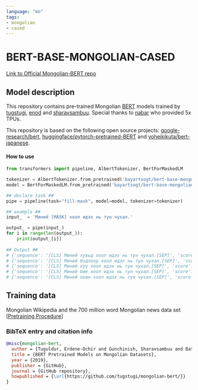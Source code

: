 ```yaml
---
language: "mn"
tags:
- mongolian
- cased
---
```


# BERT-BASE-MONGOLIAN-CASED
[Link to Official Mongolian-BERT repo](https://github.com/tugstugi/mongolian-bert)

## Model description
This repository contains pre-trained Mongolian [BERT](https://arxiv.org/abs/1810.04805) models trained by [tugstugi](https://github.com/tugstugi), [enod](https://github.com/enod) and [sharavsambuu](https://github.com/sharavsambuu).
Special thanks to [nabar](https://github.com/nabar) who provided 5x TPUs.

This repository is based on the following open source projects: [google-research/bert](https://github.com/google-research/bert/),
[huggingface/pytorch-pretrained-BERT](https://github.com/huggingface/pytorch-pretrained-BERT) and [yoheikikuta/bert-japanese](https://github.com/yoheikikuta/bert-japanese).

#### How to use

```python
from transformers import pipeline, AlbertTokenizer, BertForMaskedLM

tokenizer = AlbertTokenizer.from_pretrained('bayartsogt/bert-base-mongolian-cased')
model = BertForMaskedLM.from_pretrained('bayartsogt/bert-base-mongolian-cased')

## declare task ##
pipe = pipeline(task="fill-mask", model=model, tokenizer=tokenizer)

## example ##
input_  = 'Миний [MASK] хоол идэх нь тун чухал.'

output_ = pipe(input_)
for i in range(len(output_)):
    print(output_[i])
    
## Output ##
# {'sequence': '[CLS] Миний хувьд хоол идэх нь тун чухал.[SEP]', 'score': 0.8734784722328186, 'token': 95, 'token_str': '▁хувьд'}
# {'sequence': '[CLS] Миний бодлоор хоол идэх нь тун чухал.[SEP]', 'score': 0.09788835793733597, 'token': 6320, 'token_str': '▁бодлоор'}
# {'sequence': '[CLS] Миний хүү хоол идэх нь тун чухал.[SEP]', 'score': 0.0027510314248502254, 'token': 590, 'token_str': '▁хүү'}
# {'sequence': '[CLS] Миний бие хоол идэх нь тун чухал.[SEP]', 'score': 0.0014857524074614048, 'token': 267, 'token_str': '▁бие'}
# {'sequence': '[CLS] Миний охин хоол идэх нь тун чухал.[SEP]', 'score': 0.0013575413031503558, 'token': 1116, 'token_str': '▁охин'}

```


## Training data
Mongolian Wikipedia and the 700 million word Mongolian news data set  [[Pretraining Procedure](https://github.com/tugstugi/mongolian-bert#pre-training)]

### BibTeX entry and citation info

```bibtex
@misc{mongolian-bert,
  author = {Tuguldur, Erdene-Ochir and Gunchinish, Sharavsambuu and Bataa, Enkhbold},
  title = {BERT Pretrained Models on Mongolian Datasets},
  year = {2019},
  publisher = {GitHub},
  journal = {GitHub repository},
  howpublished = {\url{https://github.com/tugstugi/mongolian-bert/}}
}
```
